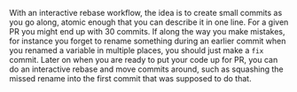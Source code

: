 
With an interactive rebase workflow, the idea is to create small commits as you go along, atomic enough that you can describe it in one line. For a given PR you might end up with 30 commits. If along the way you make mistakes, for instance you forget to rename something during an earlier commit when you renamed a variable in multiple places, you should just make a `fix` commit. Later on when you are ready to put your code up for PR, you can do an interactive rebase and move commits around, such as squashing the missed rename into the first commit that was supposed to do that.